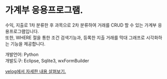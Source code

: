 # 가계부 응용프로그램.
수익, 지출로 1차 분류한 후 과목으로 2차 분류하여 거래를 CRUD 할 수 있는 가계부 응용프로그램입니다.
<br/>
또한, WHERE 절을 통한 조건 검색기능과, 등록한 지출 거래를 막대 그래프로 시각화하는 기능을 제공합니다.

개발언어: Python
<br/>
개발도구: Eclipse, Sqlite3, wxFormBuilder


<a href="https://velog.io/@hangy3olchoi/Python-%EA%B0%80%EA%B3%84%EB%B6%80-%EC%9D%91%EC%9A%A9%ED%94%84%EB%A1%9C%EA%B7%B8%EB%9E%A8">
  velog에서 자세한 내용 살펴보기.
</a>
